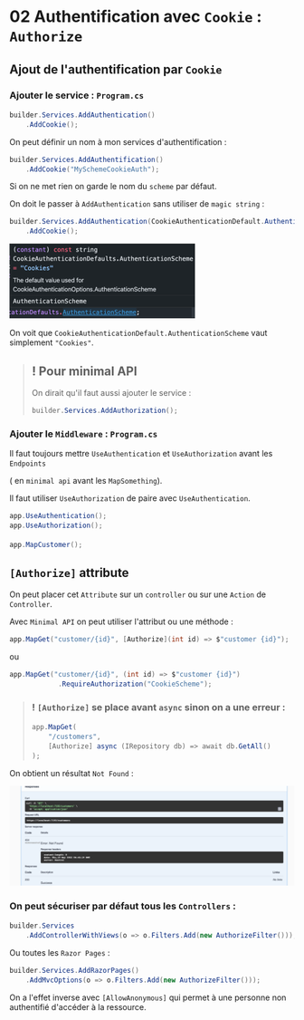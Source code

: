 # 02 Authentification avec `Cookie` : `Authorize`



## Ajout de l'authentification par `Cookie`

### Ajouter le service : `Program.cs`

```cs
builder.Services.AddAuthentication()
    .AddCookie();
```

On peut définir un nom à mon services d'authentification :

```cs
builder.Services.AddAuthentification()
    .AddCookie("MySchemeCookieAuth");
```

Si on ne met rien on garde le nom du `scheme` par défaut.

On doit le passer à `AddAuthentication` sans utiliser de `magic string`  :

```cs
builder.Services.AddAuthentication(CookieAuthenticationDefault.AuthenticationScheme)
    .AddCookie();
```

<img src="assets/cookies-string-with-semantic.png" alt="cookies-string-with-semantic" style="zoom:50%;" />

On voit que `CookieAuthenticationDefault.AuthenticationScheme` vaut simplement `"Cookies"`.

> ## ! Pour minimal API
>
> On dirait qu'il faut aussi ajouter le service :
>
> ```cs
> builder.Services.AddAuthorization();
> ```
>
> 

### Ajouter le `Middleware` : `Program.cs`

Il faut toujours mettre `UseAuthentication` et `UseAuthorization` avant les `Endpoints`

( en `minimal api` avant les `MapSomething`).

Il faut utiliser `UseAuthorization` de paire avec `UseAuthentication`.

```cs
app.UseAuthentication();
app.UseAuthorization();

app.MapCustomer();
```



## `[Authorize]` attribute

On peut placer cet `Attribute` sur un `controller` ou sur une `Action` de `Controller`.

Avec `Minimal API` on peut utiliser l'attribut ou une méthode :

```cs
app.MapGet("customer/{id}", [Authorize](int id) => $"customer {id}");
```

ou

```cs
app.MapGet("customer/{id}", (int id) => $"customer {id}")
            .RequireAuthorization("CookieScheme");
```

> ### ! `[Authorize]` se place avant `async` sinon on a une erreur :
>
> ```cs
> app.MapGet(
>     "/customers",  
>     [Authorize] async (IRepository db) => await db.GetAll()
> );
> ```
>
> 

On obtient un résultat `Not Found` :

<img src="assets/swagger-not-found-authorize.png" alt="swagger-not-found-authorize" style="zoom:50%;" />





### On peut sécuriser par défaut tous les `Controllers` :

```cs
builder.Services
    .AddControllerWithViews(o => o.Filters.Add(new AuthorizeFilter()));
```

Ou toutes les `Razor Pages` :

```cs
builder.Services.AddRazorPages()
    .AddMvcOptions(o => o.Filters.Add(new AuthorizeFilter()));
```

On a l'effet inverse avec `[AllowAnonymous]` qui permet à une personne non authentifié d'accéder à la ressource.